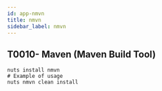 ```yaml
---
id: app-nmvn
title: nmvn
sidebar_label: nmvn
---
```



## T0010- Maven (Maven Build Tool)
```
nuts install nmvn
# Example of usage
nuts nmvn clean install
```
